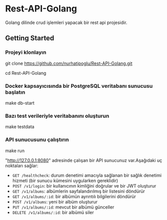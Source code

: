 # Rest-API-Golang
Golang dilinde crud işlemleri yapacak bir rest api projesidir.

## Getting Started

### Projeyi klonlayın
git clone https://github.com/nurhatipoglu/Rest-API-Golang.git

cd Rest-API-Golang

### Docker kapsayıcısında bir PostgreSQL veritabanı sunucusu başlatın
make db-start

### Bazı test verileriyle veritabanını oluşturun
make testdata

### API sunucusunu çalıştırın
make run

"http://127.0.0.1:8080" adresinde çalışan bir API sunucunuz var.Aşağıdaki uç noktaları sağlar:

* `GET /healthcheck`: durum denetimi amacıyla sağlanan bir sağlık denetimi hizmeti (bir sunucu kümesini uygularken gereklidir)
* `POST /v1/login`: bir kullanıcının kimliğini doğrular ve bir JWT oluşturur
* `GET /v1/albums`: albümlerin sayfalandırılmış bir listesini döndürür
* `GET /v1/albums/:id`: bir albümün ayrıntılı bilgilerini döndürür
* `POST /v1/albums`: yeni bir albüm oluşturur
* `PUT /v1/albums/:id`: mevcut bir albümü günceller
* `DELETE /v1/albums/:id`: bir albümü siler